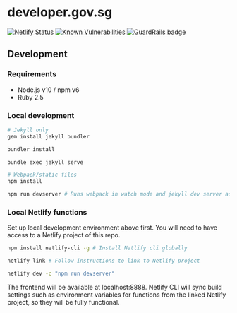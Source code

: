 # developer.gov.sg
[![Netlify Status](https://api.Netlify.com/api/v1/badges/58da9e57-3aea-469b-ad2a-1fab2f168ac5/deploy-status)](https://app.Netlify.com/sites/developer-gov-sg/deploys)
[![Known Vulnerabilities](https://snyk.io/test/github/GovTechSG/developer.gov.sg/badge.svg?targetFile=sgds-govtech%2Fpackage.json)](https://snyk.io/test/github/GovTechSG/developer.gov.sg?targetFile=sgds-govtech%2Fpackage.json)
[![GuardRails badge](https://badges.guardrails.io/GovTechSG/developer.gov.sg.svg)](https://dashboard.guardrails.io/default/gh/GovTechSG/developer.gov.sg)


## Development
### Requirements
- Node.js v10 / npm v6
- Ruby 2.5

### Local development
```sh
# Jekyll only
gem install jekyll bundler

bundler install

bundle exec jekyll serve

# Webpack/static files
npm install

npm run devserver # Runs webpack in watch mode and jekyll dev server as above
```

### Local Netlify functions
Set up local development environment above first.
You will need to have access to a Netlify project of this repo.

```sh
npm install netlify-cli -g # Install Netlify cli globally

netlify link # Follow instructions to link to Netlify project

netlify dev -c "npm run devserver"
```
The frontend will be available at localhost:8888. Netlify CLI will sync build settings such as environment variables for functions from the linked Netlify project, so they will be fully functional.